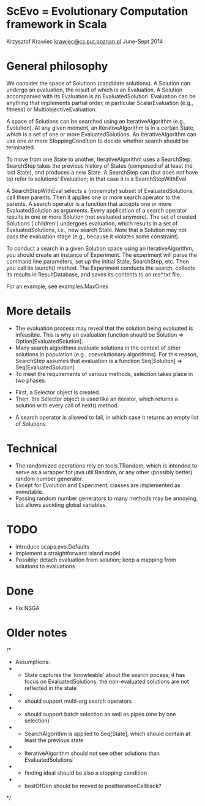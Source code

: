 ScEvo = Evolutionary Computation framework in Scala
===================================================
Krzysztof Krawiec
krawiec@cs.put.poznan.pl
June-Sept 2014

General philosophy
===================

We consider the space of Solutions (candidate solutions). 
A Solution can undergo an evaluation, the result of which is an Evaluation. 
A Solution accompanied with its Evaluation is an EvaluatedSolution. 
Evaluation can be anything that implements partial order, in particular ScalarEvaluation (e.g., fitness) or MultiobjectiveEvaluation. 

A space of Solutions can be searched using an IterativeAlgorithm (e.g., Evolution). 
At any given moment, an IterativeAlgorithm is in a certain State, which is a set of one or more EvaluatedSolutions. 
An IterativeAlgorithm can use one or more StoppingCondition to decide whether search should be terminated. 

To move from one State to another, IterativeAlgorithm uses a SearchStep. 
SearchStep takes the previous history of States (composed of at least the last State), and produces a new State. 
A SearchStep can (but does not have to) refer to solutions' Evaluation; in that case it is a SearchStepWithEval

A SearchStepWithEval selects a (nonempty) subset of EvaluatedSolutions; call them parents. 
Then it applies one or more search operator to the parents. 
A search operator is a function that accepts one or more EvaluatedSolution as arguments. 
Every application of a search operator results in one or more Solution (not evaluated anymore). 
The set of created Solutions ('children') undergoes evaluation, which results in a set of EvaluatedSolutions, i.e., new search State. 
Note that a Solution may not pass the evaluation stage (e.g., because it violates some constraint). 

To conduct a search in a given Solution space using an IterativeAlgorithm, you should create an instance of Experiment. 
The experiment will parse the command line parameters, set up the initial State, SearchStep, etc.
Then you call its launch() method. 
The Experiment conducts the search, collects its results in ResultDatabase, and saves its contents to an res*.txt file. 

For an example, see examples.MaxOnes

More details
============

* The evaluation process may reveal that the solution being evaluated is infeasible. This is why an evaluation function should be Solution => Option[EvaluatedSolution]. 
* Many search algorithms evaluate solutions in the context of other solutions in population (e.g., coevolutionary algorithms). For this reason, SearchStep assumes that evaluation is a function Seq[Solution] => Seq[EvaluatedSolution]
* To meet the requirements of various methods, selection takes place in two phases: 
- First, a Selector object is created. 
- Then, the Selector object is used like an iterator, which returns a solution with every call of next() method. 
* A search operator is allowed to fail, in which case it returns an empty list of Solutions. 

Technical
=========

* The randomized operations rely on tools.TRandom, which is intended to serve as a wrapper for java.util.Random, 
or any other (possibly better) random number generator. 
* Except for Evolution and Experiment, classes are implemented as immutable.
* Passing random number generators to many methods may be annoying, but allows avoiding global variables. 

TODO
====

* introduce scaps.evo.Defaults
* Implement a straightforward island model
* Possibly: detach evaluation from solution; keep a mapping from solutions to evaluations

Done
====

* Fix NSGA

Older notes
===========

/* 
 * Assumptions:
 * - State captures the 'knowleable' about the search pocess; it has focus on EvaluatedSolutions; the non-evaluated solutions are not reflected in the state
 * - should support multi-arg search operators
 * - should support batch selection as well as pipes (one by one selection)
 * - SearchAlgorithm is applied to Seq[State], which should contain at least the previous state
 * - IterativeAlgorithm should not see other solutions than EvaluatedSolutions
 * - finding ideal should be also a stopping condition
 * - bestOfGen should be moved to postIterationCallback?


 */